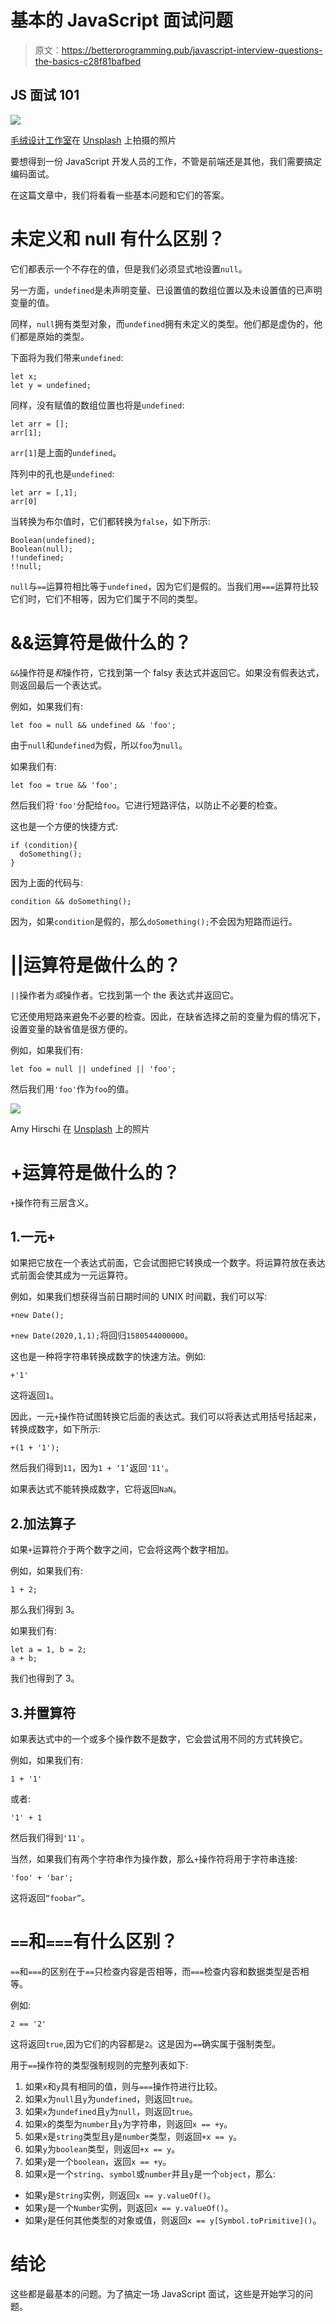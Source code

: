 # 基本的 JavaScript 面试问题

> 原文：<https://betterprogramming.pub/javascript-interview-questions-the-basics-c28f81bafbed>

## JS 面试 101

![](img/d5627cbebcdc2f9b7b5bc5aa068d174c.png)

[毛绒设计工作室](https://unsplash.com/@plushdesignstudio?utm_source=unsplash&utm_medium=referral&utm_content=creditCopyText)在 [Unsplash](https://unsplash.com/s/photos/question?utm_source=unsplash&utm_medium=referral&utm_content=creditCopyText) 上拍摄的照片

要想得到一份 JavaScript 开发人员的工作，不管是前端还是其他，我们需要搞定编码面试。

在这篇文章中，我们将看看一些基本问题和它们的答案。

# 未定义和 null 有什么区别？

它们都表示一个不存在的值，但是我们必须显式地设置`null`。

另一方面，`undefined`是未声明变量、已设置值的数组位置以及未设置值的已声明变量的值。

同样，`null`拥有类型对象，而`undefined`拥有未定义的类型。他们都是虚伪的，他们都是原始的类型。

下面将为我们带来`undefined`:

```
let x;
let y = undefined;
```

同样，没有赋值的数组位置也将是`undefined`:

```
let arr = [];
arr[1];
```

`arr[1]`是上面的`undefined`。

阵列中的孔也是`undefined`:

```
let arr = [,1];
arr[0]
```

当转换为布尔值时，它们都转换为`false`，如下所示:

```
Boolean(undefined);
Boolean(null);
!!undefined;
!!null;
```

`null`与`==`运算符相比等于`undefined`，因为它们是假的。当我们用`===`运算符比较它们时，它们不相等，因为它们属于不同的类型。

# &&运算符是做什么的？

`&&`操作符是*和*操作符，它找到第一个 falsy 表达式并返回它。如果没有假表达式，则返回最后一个表达式。

例如，如果我们有:

```
let foo = null && undefined && 'foo';
```

由于`null`和`undefined`为假，所以`foo`为`null`。

如果我们有:

```
let foo = true && 'foo';
```

然后我们将`'foo'`分配给`foo`。它进行短路评估，以防止不必要的检查。

这也是一个方便的快捷方式:

```
if (condition){
  doSomething();
}
```

因为上面的代码与:

```
condition && doSomething();
```

因为，如果`condition`是假的，那么`doSomething();`不会因为短路而运行。

# ||运算符是做什么的？

`||`操作者为*或*操作者。它找到第一个 the 表达式并返回它。

它还使用短路来避免不必要的检查。因此，在缺省选择之前的变量为假的情况下，设置变量的缺省值是很方便的。

例如，如果我们有:

```
let foo = null || undefined || 'foo';
```

然后我们用`'foo'`作为`foo`的值。

![](img/e4700c42a56299d755758537a8002a06.png)

Amy Hirschi 在 [Unsplash](https://unsplash.com?utm_source=medium&utm_medium=referral) 上的照片

# +运算符是做什么的？

`+`操作符有三层含义。

## 1.一元+

如果把它放在一个表达式前面，它会试图把它转换成一个数字。将运算符放在表达式前面会使其成为一元运算符。

例如，如果我们想获得当前日期时间的 UNIX 时间戳，我们可以写:

```
+new Date();
```

`+new Date(2020,1,1);`将回归`1580544000000`。

这也是一种将字符串转换成数字的快速方法。例如:

```
+'1'
```

这将返回`1`。

因此，一元`+`操作符试图转换它后面的表达式。我们可以将表达式用括号括起来，转换成数字，如下所示:

```
+(1 + '1');
```

然后我们得到`11`，因为`1 + ‘1’`返回`'11'`。

如果表达式不能转换成数字，它将返回`NaN`。

## 2.加法算子

如果`+`运算符介于两个数字之间，它会将这两个数字相加。

例如，如果我们有:

```
1 + 2;
```

那么我们得到 3。

如果我们有:

```
let a = 1, b = 2;
a + b;
```

我们也得到了 3。

## 3.并置算符

如果表达式中的一个或多个操作数不是数字，它会尝试用不同的方式转换它。

例如，如果我们有:

```
1 + '1'
```

或者:

```
'1' + 1
```

然后我们得到`'11'`。

当然，如果我们有两个字符串作为操作数，那么`+`操作符将用于字符串连接:

```
'foo' + 'bar';
```

这将返回`“foobar”`。

# `==`和`===`有什么区别？

`==`和`===`的区别在于`==`只检查内容是否相等，而`===`检查内容和数据类型是否相等。

例如:

```
2 == '2'
```

这将返回`true`,因为它们的内容都是`2`。这是因为`==`确实属于强制类型。

用于`==`操作符的类型强制规则的完整列表如下:

1.  如果`x`和`y`具有相同的值，则与`===`操作符进行比较。
2.  如果`x`为`null`且`y`为`undefined`，则返回`true`。
3.  如果`x`为`undefined`且`y`为`null`，则返回`true`。
4.  如果`x`的类型为`number`且`y`为字符串，则返回`x == +y`。
5.  如果`x`是`string`类型且`y`是`number`类型，则返回`+x == y`。
6.  如果`y`为`boolean`类型，则返回`+x == y`。
7.  如果`y`是一个`boolean`，返回`x == +y`。
8.  如果`x`是一个`string`、`symbol`或`number`并且`y`是一个`object`，那么:

*   如果`y`是`String`实例，则返回`x == y.valueOf()`。
*   如果`y`是一个`Number`实例，则返回`x == y.valueOf()`。
*   如果`y`是任何其他类型的对象或值，则返回`x == y[Symbol.toPrimitive]()`。

# 结论

这些都是最基本的问题。为了搞定一场 JavaScript 面试，这些是开始学习的问题。